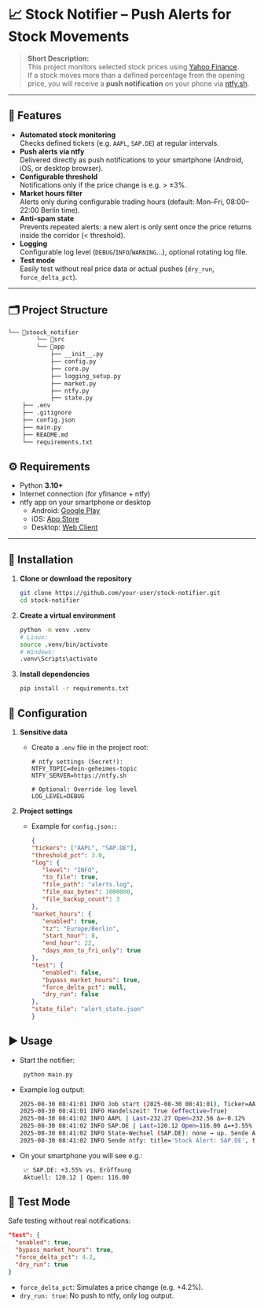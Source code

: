 # 📈 Stock Notifier – Push Alerts for Stock Movements

> **Short Description:**  
> This project monitors selected stock prices using [Yahoo Finance](https://pypi.org/project/yfinance/).  
> If a stock moves more than a defined percentage from the opening price, you will receive a **push notification** on your phone via [ntfy.sh](https://ntfy.sh/).  

---

## 🚀 Features

- **Automated stock monitoring**  
  Checks defined tickers (e.g. `AAPL`, `SAP.DE`) at regular intervals.
- **Push alerts via ntfy**  
  Delivered directly as push notifications to your smartphone (Android, iOS, or desktop browser).
- **Configurable threshold**  
  Notifications only if the price change is e.g. > ±3%.
- **Market hours filter**  
  Alerts only during configurable trading hours (default: Mon–Fri, 08:00–22:00 Berlin time).
- **Anti-spam state**  
  Prevents repeated alerts: a new alert is only sent once the price returns inside the corridor (< threshold).
- **Logging**  
  Configurable log level (`DEBUG`/`INFO`/`WARNING`…), optional rotating log file.
- **Test mode**  
  Easily test without real price data or actual pushes (`dry_run`, `force_delta_pct`).

---

## 🗂 Project Structure

```bash
└── 📁stoock_notifier
        └── 📁src
        └── 📁app
            ├── __init__.py
            ├── config.py
            ├── core.py
            ├── logging_setup.py
            ├── market.py
            ├── ntfy.py
            ├── state.py
    ├── .env
    ├── .gitignore
    ├── config.json
    ├── main.py
    ├── README.md
    └── requirements.txt
```

## ⚙️ Requirements

- Python **3.10+**
- Internet connection (for yfinance + ntfy)
- ntfy app on your smartphone or desktop  
  - Android: [Google Play](https://play.google.com/store/apps/details?id=io.heckel.ntfy)  
  - iOS: [App Store](https://apps.apple.com/us/app/ntfy/id1625396347)  
  - Desktop: [Web Client](https://ntfy.sh/app)

---

## 🔧 Installation

1. **Clone or download the repository**

   ```bash
   git clone https://github.com/your-user/stock-notifier.git
   cd stock-notifier
   ```

2. **Create a virtual environment**

   ```bash
   python -m venv .venv
   # Linux:
   source .venv/bin/activate 
   # Windows: 
   .venv\Scripts\activate
   ```

3. **Install dependencies**

   ```bash
   pip install -r requirements.txt
   ```

## 📝 Configuration

1. **Sensitive data**
   - Create a `.env` file in the project root:

      ```env
      # ntfy settings (Secret!):
      NTFY_TOPIC=dein-geheimes-topic
      NTFY_SERVER=https://ntfy.sh

      # Optional: Override log level
      LOG_LEVEL=DEBUG
      ```

2. **Project settings**
   - Example for `config.json:`:

      ```json
      {
      "tickers": ["AAPL", "SAP.DE"],
      "threshold_pct": 3.0,
      "log": {
         "level": "INFO",
         "to_file": true,
         "file_path": "alerts.log",
         "file_max_bytes": 1000000,
         "file_backup_count": 3
      },
      "market_hours": {
         "enabled": true,
         "tz": "Europe/Berlin",
         "start_hour": 8,
         "end_hour": 22,
         "days_mon_to_fri_only": true
      },
      "test": {
         "enabled": false,
         "bypass_market_hours": true,
         "force_delta_pct": null,
         "dry_run": false
      },
      "state_file": "alert_state.json"
      }
      ```

## ▶️ Usage

- Start the notifier:
  
  ```bash
   python main.py
  ```

- Example log output:

   ```bash
   2025-08-30 08:41:01 INFO Job start (2025-08-30 08:41:01), Ticker=AAPL,SAP.DE, Schwelle=±3.0%
   2025-08-30 08:41:01 INFO Handelszeit? True (effective=True)
   2025-08-30 08:41:02 INFO AAPL | Last=232.27 Open=232.56 Δ=-0.12%
   2025-08-30 08:41:02 INFO SAP.DE | Last=120.12 Open=116.00 Δ=+3.55%
   2025-08-30 08:41:02 INFO State-Wechsel (SAP.DE): none → up. Sende Alert.
   2025-08-30 08:41:02 INFO Sende ntfy: title='Stock Alert: SAP.DE', topic(masked)='7gl6…0KEz'
   ```

- On your smartphone you will see e.g.:

  ```bash
   📈 SAP.DE: +3.55% vs. Eröffnung
   Aktuell: 120.12 | Open: 116.00
  ```

## 🧪 Test Mode

Safe testing without real notifications:

```json
"test": {
  "enabled": true,
  "bypass_market_hours": true,
  "force_delta_pct": 4.2,
  "dry_run": true
}
```

- `force_delta_pct`: Simulates a price change (e.g. +4.2%).
- `dry_run: true`: No push to ntfy, only log output.
